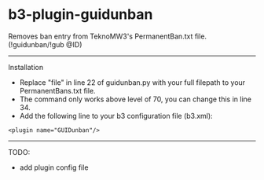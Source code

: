 # b3-plugin-guidunban
Removes ban entry from TeknoMW3's PermanentBan.txt file. (!guidunban/!gub @ID)

-----------
Installation

- Replace "file" in line 22 of guidunban.py with your full filepath to your PermanentBans.txt file.
- The command only works above level of 70, you can change this in line 34.
- Add the following line to your b3 configuration file (b3.xml):

`
<plugin name="GUIDunban"/>
`

------
TODO:
- add plugin config file
